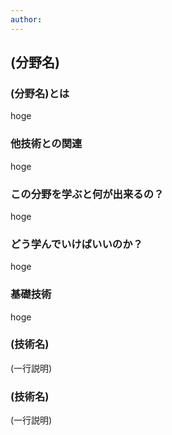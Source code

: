 ```yaml
---
author:
---
```


## (分野名)

### (分野名)とは

hoge

### 他技術との関連

hoge

### この分野を学ぶと何が出来るの？

hoge

### どう学んでいけばいいのか？

hoge

### 基礎技術

hoge

### (技術名)

(一行説明)

### (技術名)

(一行説明)
